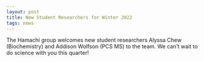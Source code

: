 ```yaml
---
layout: post
title: New Student Researchers for Winter 2022
tags: news
---
```


The Hamachi group welcomes new student researchers Alyssa Chew (Biochemistry) and Addison Wolfson (PCS MS) to the team. We can’t wait to do science with you this quarter!
